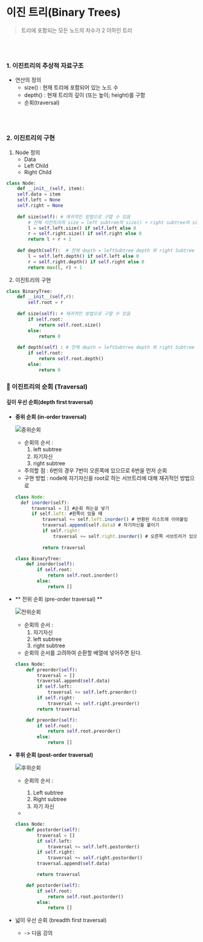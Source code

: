 # 이진 트리(Binary Trees)



>트리에 포함되는 모든 노드의 차수가 2 이하인 트리

<br/><br/>

### 1. 이진트리의 추상적 자료구조

- 연산의 정의
  - size() : 현재 트리에 포함되어 있는 노드 수
  - depth() : 현재 트리의 깊이 (또는 높이; height)를 구함
  - 순회(traversal)



<br/><br/>

### 2. 이진트리의 구현

1. Node 정의
   - Data
   - Left Child
   - Right Child

```python
class Node:
	def __init__(self, item):
	self.data = item
	self.left = None
	self.right = None
      
    def size(self): # 재귀적인 방법으로 구할 수 있음
        # 전체 이진트리의 size = left subtree의 size() + right subtree의 size() + 자기자신
        l = self.left.size() if self.left else 0
        r = self.right.size() if self.right else 0 
        return l + r + 1
    
    def depth(self):  # 전체 depth = leftSubtree depth 와 right Subtree depth 중 더 큰 것
        l = self.left.depth() if self.left else 0
        r = self.right.depth() if self.right else 0
        return max(l, r) + 1
```



2. 이진트리의 구현

```python
class BinaryTree:
	def __init__(self,r):
		self.root = r
        
    def size(self): # 재귀적인 방법으로 구할 수 있음
        if self.root:
            return self.root.size()
        else:
            return 0
        
    def depth(self) : # 전체 depth = leftSubtree depth 와 right Subtree depth 중 더 큰 것
        if self.root:
            return self.root.depth()
        else:
            return 0
```





### 💫 이진트리의 순회 (Traversal) 



#### 깊이 우선 순회(depth first traversal)

- **중위 순회 (in-order traversal)**

  ![중위순회](https://user-images.githubusercontent.com/51187540/110563093-186bf700-818e-11eb-9e03-632feabce7c7.PNG)

  - 순회의 순서 : 
    1. left subtree
    2. 자기자신
    3. right subtree
  - 주의할 점 : 6번의 경우 7번이 오른쪽에 있으므로 6번을 먼저 순회
  - 구현 방법 : node에 자기자신을 root로 하는 서브트리에 대해 재귀적인 방법으로

  ```javascript
  class Node:
  	def inorder(self):
  		traversal = [] #순회 하는걸 넣기
  		if self.left: #왼쪽이 있을 때 
  			traversal += self.left.inorder() # 반환된 리스트에 이어붙임
  			traversal.append(self.data) # 자기자신을 붙이기
  			if self.right:
  				traversal += self.right.inorder() # 오른쪽 서브트리가 있으면 붙이기
  				
  			return traversal
  ```

  ```python
  class BinaryTree:
      def inorder(self):
          if self.root:
              return self.root.inorder()
          else:
              return []
  ```

  

  

- ** 전위 순회 (pre-order traversal) **

  ![전위순회](https://user-images.githubusercontent.com/51187540/110564159-bd3b0400-818f-11eb-9ec4-5b293aa52dc3.PNG)

  - 순회의 순서 : 
    1. 자기자신
    2. left subtree
    3. right subtree
  - 순회의 순서를 고려하여 순환할 배열에 넣어주면 된다.

  ```python
  class Node:
      def preorder(self):
          traversal = []
          traversal.append(self.data)
          if self.left:
              traversal += self.left.preorder()
          if self.right:
              traversal += self.right.preorder()
          return traversal
  ```

  ```python
      def preorder(self):
          if self.root:
              return self.root.preorder()
          else:
              return []
  ```

  



- **후위 순회 (post-order traversal)**

  ![후위순회](https://user-images.githubusercontent.com/51187540/110564419-1f940480-8190-11eb-82be-80f805169bc0.PNG)

  - 순회의 순서 : 
    1. Left subtree
    2. Right subtree
    3. 자기 자신

  - 

  ```python
  class Node:
      def postorder(self):
          traversal = []
          if self.left:
              traversal += self.left.postorder()
          if self.right:
              traversal += self.right.postorder()
          traversal.append(self.data)
  
          return traversal
  ```

  ```python
      def postorder(self):
          if self.root:
              return self.root.postorder()
          else:
              return []
  ```





- 넓이 우선 순회 (breadth first traversal)

  - -> 다음 강의 

  

